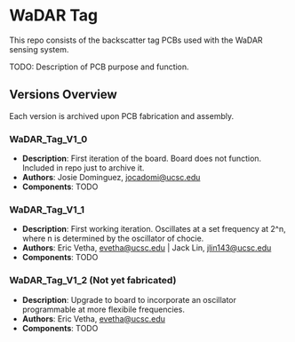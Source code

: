 # WaDAR Tag

This repo consists of the backscatter tag PCBs used with the WaDAR sensing system.

TODO: Description of PCB purpose and function.

## Versions Overview

Each version is archived upon PCB fabrication and assembly.

### WaDAR_Tag_V1_0
- **Description**: First iteration of the board. Board does not function. Included in repo just to archive it.
- **Authors**: Josie Dominguez, jocadomi@ucsc.edu
- **Components**: TODO

### WaDAR_Tag_V1_1
- **Description**: First working iteration. Oscillates at a set frequency at 2^n, where n is determined by the oscillator of chocie.
- **Authors**: Eric Vetha, evetha@ucsc.edu | Jack Lin, jlin143@ucsc.edu
- **Components**: TODO

### WaDAR_Tag_V1_2 (Not yet fabricated)
- **Description**: Upgrade to board to incorporate an oscillator programmable at more flexibile frequencies.
- **Authors**: Eric Vetha, evetha@ucsc.edu
- **Components**: TODO
